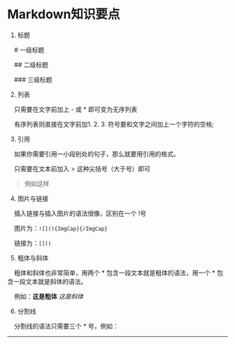 
# Markdown知识要点

1. 标题

&nbsp;&nbsp;&nbsp;&nbsp;\#    一级标题


&nbsp;&nbsp;&nbsp;&nbsp;\#\#   二级标题


&nbsp;&nbsp;&nbsp;&nbsp;\#\#\#  三级标题


2. 列表

&nbsp;&nbsp;&nbsp;&nbsp;只需要在文字前加上 - 或 * 即可变为无序列表


&nbsp;&nbsp;&nbsp;&nbsp;有序列表则直接在文字前加1. 2. 3. 符号要和文字之间加上一个字符的空格;

3. 引用

&nbsp;&nbsp;&nbsp;&nbsp;如果你需要引用一小段别处的句子，那么就要用引用的格式。


&nbsp;&nbsp;&nbsp;&nbsp;只需要在文本前加入 > 这种尖括号（大于号）即可
>例如这样
4. 图片与链接

&nbsp;&nbsp;&nbsp;&nbsp;插入链接与插入图片的语法很像，区别在一个 !号

&nbsp;&nbsp;&nbsp;&nbsp;图片为：`![](){ImgCap}{/ImgCap}`

&nbsp;&nbsp;&nbsp;&nbsp;链接为：`[]()`

5. 粗体与斜体

&nbsp;&nbsp;&nbsp;&nbsp;粗体和斜体也非常简单，用两个 * 包含一段文本就是粗体的语法，用一个 * 包含一段文本就是斜体的语法。

&nbsp;&nbsp;&nbsp;&nbsp;例如：**这是粗体** *这是斜体*

6. 分割线

&nbsp;&nbsp;&nbsp;&nbsp;分割线的语法只需要三个 * 号，例如：
***

